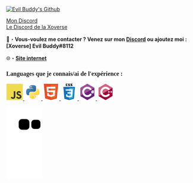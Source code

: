 <a href="https://discord.gg/UDfBDeVMpU" target="_blank"> <img src="https://cdn.discordapp.com/attachments/907721183343034428/919316519681413130/Evil_Buddys_Github.png" alt="Evil Buddy's Github"/></a>

<a>[Mon Discord](https://discord.gg/9qXe59UajH)</a><br>
<a>[Le Discord de la Xoverse](https://discord.gg/UDfBDeVMpU)</a>

📩・**Vous-voulez me contacter ? Venez sur mon [Discord](https://discord.gg/9qXe59UajH) ou ajoutez moi : [Xoverse] Evil Buddy#8112**

🌐・[**Site internet**](https://evilbuddy.github.io/)
<h3 style="font-family:verdana" align="left">Languages que je connais/ai de l'expérience :</h3>
<p align="left">
    <a href="https://developer.mozilla.org/en-US/docs/Web/JavaScript" target="_blank"> 
        <img src="https://raw.githubusercontent.com/devicons/devicon/master/icons/javascript/javascript-original.svg" alt="javascript" width="45" height="45"/>
    </a>
    <a href="https://www.python.org" target="_blank">
        <img src="https://raw.githubusercontent.com/devicons/devicon/master/icons/python/python-original.svg" alt="python" width="45" height="45"/>
    </a>
    <a href="https://www.w3schools.com/html/" target="_blank">
        <img src="https://raw.githubusercontent.com/devicons/devicon/2ae2a900d2f041da66e950e4d48052658d850630/icons/html5/html5-original.svg" alt="html5" width="45" height="45"/>
    </a>
    <a href="https://www.w3schools.com/css/" target="_blank">
        <img src="https://raw.githubusercontent.com/devicons/devicon/master/icons/css3/css3-original-wordmark.svg" alt="css3" width="45" height="45"/>
    </a>
    <a href="https://docs.microsoft.com/fr-fr/dotnet/csharp/" target="_blank">
        <img src="https://raw.githubusercontent.com/devicons/devicon/2ae2a900d2f041da66e950e4d48052658d850630/icons/csharp/csharp-original.svg" alt="CSharp" width="45" height="45"/>
    </a>
    <a href="https://docs.microsoft.com/fr-fr/cpp/" target="_blank">
        <img src="https://raw.githubusercontent.com/devicons/devicon/2ae2a900d2f041da66e950e4d48052658d850630/icons/cplusplus/cplusplus-original.svg" alt="CSharp" width="45" height="45"/>
    </a>
</p>
<img src="https://github.com/rafaballerini/rafaballerini/blob/output/github-contribution-grid-snake.svg" alt="sneke">
